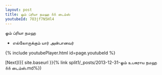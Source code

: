 ```yaml
---
layout: post
title: ஓம் ப்ரியா நமஹ ௧௧ டைம்ஸ்
youtubeId: 7O3jf7N5Hl4
---
```

 
 
 ஓம் ப்ரியா நமஹ  
 
 -  எல்லோருக்கும் யார் அன்பானவர் 
 
  
 
  
 
 
 
 
 
 


{% include youtubePlayer.html id=page.youtubeId %}
 
[Next]({{ site.baseurl }}{% link  split1/_posts/2013-12-31-ஓம் உபகராய நமஹ ௧௧ டைம்ஸ்.md%})
 
